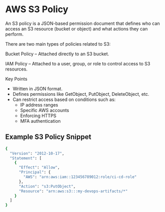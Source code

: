 # AWS S3 Policy 
An S3 policy is a JSON-based permission document that defines who can access an S3 resource (bucket or object) and what actions they can perform.

There are two main types of policies related to S3:

Bucket Policy – Attached directly to an S3 bucket.

IAM Policy – Attached to a user, group, or role to control access to S3 resources.

Key Points

- Written in JSON format.
- Defines permissions like GetObject, PutObject, DeleteObject, etc.
- Can restrict access based on conditions such as:
   - IP address ranges
   - Specific AWS accounts
   - Enforcing HTTPS
   - MFA authentication

## Example S3 Policy Snippet

```bash
{
  "Version": "2012-10-17",
  "Statement": [
    {
      "Effect": "Allow",
      "Principal": {
        "AWS": "arn:aws:iam::123456789012:role/ci-cd-role"
      },
      "Action": "s3:PutObject",
      "Resource": "arn:aws:s3:::my-devops-artifacts/*"
    }
  ]
}
```

